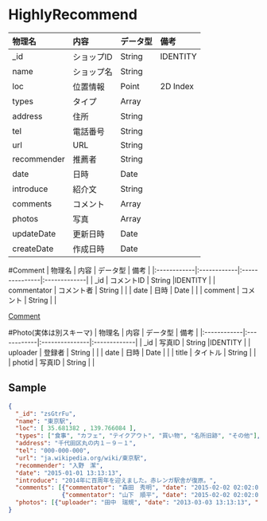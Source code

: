 # HighlyRecommend
| 物理名      | 内容        |  データ型      | 備考         |
|:------------|:------------|:---------------|:-------------|
| _id         | ショップID  | String         |IDENTITY      |
| name        | ショップ名  | String         |              |
| loc         | 位置情報    | Point          |2D Index      |
| types       | タイプ      | Array<String>  |              |
| address     | 住所        | String         |              |
| tel         | 電話番号    | String         |              |
| url         | URL         | String         |              |
| recommender | 推薦者      | String         |              |
| date        | 日時        | Date           |              |
| introduce   | 紹介文      | String         |              |
| comments    | コメント    | Array<Comment> |              |
| photos      | 写真        | Array<Photo>   |              |
| updateDate　| 更新日時    | Date           |              |
| createDate  | 作成日時    | Date           |              |

#Comment
| 物理名      | 内容        |  データ型      | 備考         |
|:------------|:------------|:---------------|:-------------|
| _id         | コメントID  | String         |IDENTITY      |
| commentator | コメント者  | String         |              |
| date        | 日時        | Date           |              |
| comment     | コメント    | String         |              |

[Comment](https://github.com/jyamashita/washinoitioshi/blob/master/document/collection/Comment.md)

#Photo(実体は別スキーマ)
| 物理名      | 内容        |  データ型      | 備考         |
|:------------|:------------|:---------------|:-------------|
| _id         | 写真ID      | String         |IDENTITY      |
| uploader    | 登録者      | String         |              |
| date        | 日時        | Date           |              |
| title       | タイトル    | String         |              |
| photid      | 写真ID      | String         |              |

## Sample
```json
{
  "_id": "zsGtrFu",
  "name": "東京駅",
  "loc": [ 35.681382 , 139.766084 ],
  "types": ["食事", "カフェ", "テイクアウト", "買い物", "名所旧跡", "その他"],
  "address": "千代田区丸の内１－９－１",
  "tel": "000-000-000",
  "url": "ja.wikipedia.org/wiki/東京駅",
  "recommender": "入野　潔",
  "date": "2015-01-01 13:13:13",
  "introduce": "2014年に百周年を迎えました。赤レンガ駅舎が復原。",
  "comments": [{"commentator": "森田　秀明", "date": "2015-02-02 02:02:02", "comment": "東京駅開業100周年記念Suica当りました"},
               {"commentator": "山下　順平", "date": "2015-02-02 02:02:02", "comment": "..."}],
  "photos": [{"uploader": "田中　瑞規", "date": "2013-03-03 13:13:13", "title": "０地点", "photoid": "12345"}]
}
```
